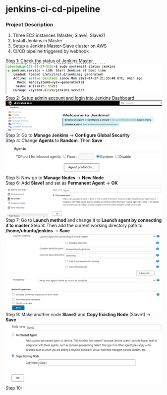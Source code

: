 # jenkins-ci-cd-pipeline

### Project Description
1. Three EC2 instances (Master, Slave1, Slave2)
2. Install Jenkins in Master
3. Setup a Jenkins Master-Slave cluster on AWS
4. CI/CD pipeline triggered by webhook

Step 1: Check the status of Jenkins Master  
<img src="images/Screenshot%202020-07-27%2022.43.31.png" width="550" height="100">   
Step 2: Setup admin account and login into Jenkins Dashboard
<img src="images/Screenshot%202020-07-27%2022.47.12.png" width="550" height="100">  
Step 3: Go to **Manage Jenkins** -> **Configure Global Security**  
Step 4: Change **Agents** to **Random**. Then **Save**    
<img src="images/Screenshot%202020-07-27%2022.59.36.png" width="550" height="100">  
Step 5: Now go to **Manage Nodes** -> **New Node**   
Step 6: Add **Slave1** and set as **Permanent Agent** -> **OK**  
<img src="images/Screenshot%202020-07-27%2023.19.20.png" width="550" height="100">   
Step 7: Go to **Launch method** and change it to **Launch agent by connecting it to master**
Step 8: Then add the current working directory path to **/home/ubuntu/jenkins** -> **Save**  
<img src="images/Screenshot%202020-07-27%2023.25.07.png" width="550" height="250">  
Step 9: Make another node **Slave2** and **Copy Existing Node** (Slave1) -> **Save**  
<img src="images/Screenshot%202020-07-27%2023.26.48.png" width="550" height="200">  
Step 10: 
